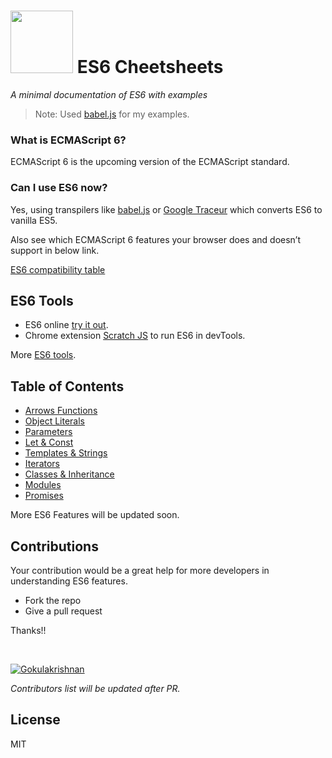 # <img src="http://i.imgur.com/dZ3KF2a.png" width="100px"/> ES6 Cheetsheets

*A minimal documentation of ES6 with examples*

>Note: Used <a href="http://babeljs.io/" target="_blank">babel.js</a> for my examples.

### What is ECMAScript 6?

ECMAScript 6 is the upcoming version of the ECMAScript standard.

### Can I use ES6 now?

Yes, using transpilers like <a href="http://babeljs.io/" target="_blank">babel.js</a> or <a href="https://github.com/google/traceur-compiler" target="_blank">Google Traceur</a> which converts ES6 to vanilla ES5.

Also see which ECMAScript 6 features your browser does and doesn’t support in below link.

<a href="http://kangax.github.io/compat-table/es6/" target="_blank">ES6 compatibility table</a>	

## ES6 Tools

- ES6 online <a href="http://babeljs.io/repl/" target="_blank">try it out</a>.
- Chrome extension <a href="https://goo.gl/5bqjIo" target="_blank">Scratch JS</a> to run ES6 in devTools.

More <a href="https://github.com/addyosmani/es6-tools" target="_blank">ES6 tools</a>.

## Table of Contents
- [Arrows Functions](https://github.com/gokulkrishh/ES6-Examples/blob/master/Examples/Arrows%20Functions/Arrows%20Functions.md "Arrows Functions")
- [Object Literals](https://github.com/gokulkrishh/ES6-Examples/blob/master/Examples/Object%20Literals/Object%20Literals.md "Object Literals")
- [Parameters](https://github.com/gokulkrishh/ES6-Examples/blob/master/Examples/Parameter%20Handling/Parameter%20Handling.md "Parameter Handling")
- [Let & Const](https://github.com/gokulkrishh/ES6-Examples/blob/master/Examples/Let%20&%20Const/Let%20&%20Const.md "Let & Const")
- [Templates & Strings](https://github.com/gokulkrishh/ES6-Examples/blob/master/Examples/Templates%20&%20Strings/Templates%20&%20Strings.md "Templates & Strings")
- [Iterators](https://github.com/gokulkrishh/ES6-Examples/blob/master/Examples/Iterators/Iterators.md "Iterators")
- [Classes & Inheritance](https://github.com/gokulkrishh/ES6-Examples/blob/master/Examples/Classes%20&%20Inheritance/Classes%20&%20Inheritance.md "Classes & Inheritance")
- [Modules](https://github.com/gokulkrishh/ES6-Examples/blob/master/Examples/Modules/Modules.md "Modules")
- [Promises](https://github.com/gokulkrishh/ES6-Examples/blob/master/Examples/Promises/promises.md "Promises")

More ES6 Features will be updated soon.

## Contributions

Your contribution would be a great help for more developers in understanding ES6 features.

- Fork the repo
- Give a pull request

Thanks!!

<br>

[![Gokulakrishnan](https://avatars0.githubusercontent.com/u/2944237?v=3&s=72)](https://github.com/gokulkrishh)

*Contributors list will be updated after PR.*

License
----

MIT
